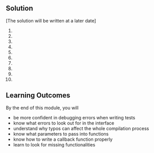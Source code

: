 ## Solution

[The solution will be written at a later date]

1. 
2. 
3. 
4. 
5. 
6. 
7. 
8. 
9. 
10. 

## Learning Outcomes 

By the end of this module, you will  

- be more confident in debugging errors when writing tests
- know what errors to look out for in the interface
- understand why typos can affect the whole compilation process
- know what parameters to pass into functions
- know how to write a callback function properly
- learn to look for missing functionalities 
